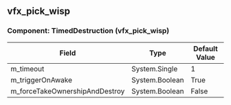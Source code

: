 ## vfx_pick_wisp

### Component: TimedDestruction (vfx_pick_wisp)

|Field|Type|Default Value|
|-----|----|-------------|
|m_timeout|System.Single|1|
|m_triggerOnAwake|System.Boolean|True|
|m_forceTakeOwnershipAndDestroy|System.Boolean|False|

